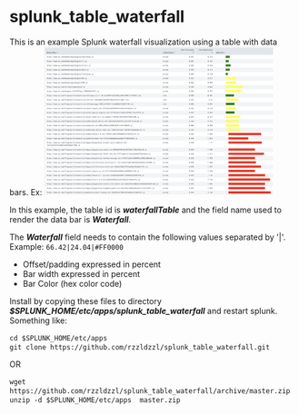 # splunk_table_waterfall

This is an example Splunk waterfall visualization using a table with data bars.  Ex:
<img src="https://github.com/rzzldzzl/splunk_table_waterfall/raw/master/splunk_table_waterfall.png" width="80%"/>

In this example, the table id is ***waterfallTable*** and the field name used to render the data bar is ***Waterfall***.

The ***Waterfall*** field needs to contain the following values separated by '|'.  Example: ```66.42|24.04|#FF0000```
* Offset/padding expressed in percent
* Bar width expressed in percent
* Bar Color (hex color code)

Install by copying these files to directory ***$SPLUNK_HOME/etc/apps/splunk_table_waterfall*** and restart splunk.  Something like:
```
cd $SPLUNK_HOME/etc/apps
git clone https://github.com/rzzldzzl/splunk_table_waterfall.git
```
OR
```
wget https://github.com/rzzldzzl/splunk_table_waterfall/archive/master.zip
unzip -d $SPLUNK_HOME/etc/apps  master.zip
```
